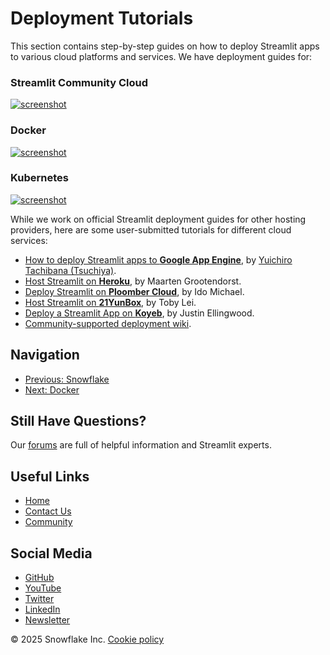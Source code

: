 # Deployment Tutorials
This section contains step-by-step guides on how to deploy Streamlit apps to various cloud platforms and services. We have deployment guides for:
### Streamlit Community Cloud
[![screenshot](/images/deploy/streamlit-cloud.png)](/deploy/streamlit-community-cloud/get-started)
### Docker
[![screenshot](/images/deploy/docker.png)](/deploy/tutorials/docker)
### Kubernetes
[![screenshot](/images/deploy/kubernetes.png)](/deploy/tutorials/kubernetes)

While we work on official Streamlit deployment guides for other hosting providers, here are some user-submitted tutorials for different cloud services:
* [How to deploy Streamlit apps to **Google App Engine**](https://dev.to/whitphx/how-to-deploy-streamlit-apps-to-google-app-engine-407o), by [Yuichiro Tachibana (Tsuchiya)](https://discuss.streamlit.io/u/whitphx/summary).
* [Host Streamlit on **Heroku**](https://towardsdatascience.com/quickly-build-and-deploy-an-application-with-streamlit-988ca08c7e83), by Maarten Grootendorst.
* [Deploy Streamlit on **Ploomber Cloud**](https://docs.cloud.ploomber.io/en/latest/apps/streamlit.html), by Ido Michael.
* [Host Streamlit on **21YunBox**](https://www.21yunbox.com/docs/#/deploy-streamlit), by Toby Lei.
* [Deploy a Streamlit App on **Koyeb**](https://www.koyeb.com/docs/deploy/streamlit), by Justin Ellingwood.
* [Community-supported deployment wiki](https://discuss.streamlit.io/t/streamlit-deployment-guide-wiki/5099).

## Navigation
* [Previous: Snowflake](/deploy/snowflake)
* [Next: Docker](/deploy/tutorials/docker)

## Still Have Questions?
Our [forums](https://discuss.streamlit.io) are full of helpful information and Streamlit experts.

## Useful Links
* [Home](/)
* [Contact Us](mailto:hello@streamlit.io?subject=Contact%20from%20documentation%20)
* [Community](https://discuss.streamlit.io)

## Social Media
* [GitHub](https://github.com/streamlit)
* [YouTube](https://www.youtube.com/channel/UC3LD42rjj-Owtxsa6PwGU5Q)
* [Twitter](https://twitter.com/streamlit)
* [LinkedIn](https://www.linkedin.com/company/streamlit)
* [Newsletter](https://info.snowflake.com/streamlit-newsletter-sign-up.html)

&copy; 2025 Snowflake Inc. [Cookie policy](#)